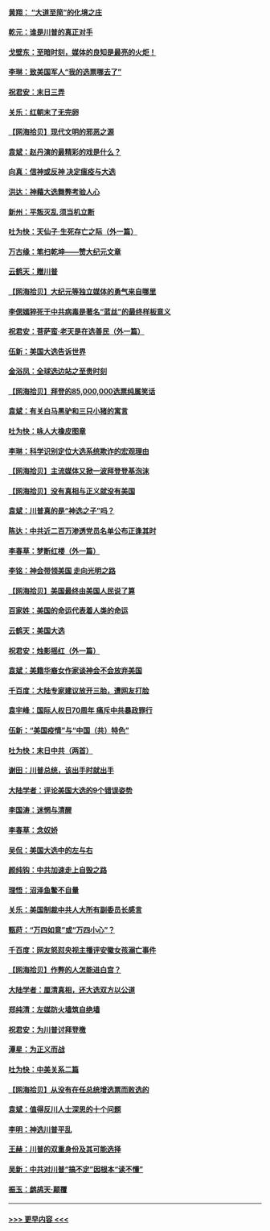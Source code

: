 #### [黄翔： “大道至简”的化境之庄](../pages/nsc993/n12637541.md?t=12230351) 
#### [乾元：谁是川普的真正对手](../pages/nsc993/n12637090.md?t=12230351) 
#### [戈壁东：至暗时刻，媒体的良知是最亮的火炬！](../pages/nsc993/n12637042.md?t=12230351) 
#### [李琳：致美国军人“我的选票哪去了”](../pages/nsc993/n12635351.md?t=12230351) 
#### [祝君安：末日三弄](../pages/nsc993/n12635324.md?t=12230351) 
#### [关乐：红朝末了无完卵](../pages/nsc993/n12635315.md?t=12230351) 
#### [【网海拾贝】现代文明的邪恶之源](../pages/nsc993/n12634425.md?t=12230351) 
#### [袁斌：赵丹演的最精彩的戏是什么？](../pages/nsc993/n12633316.md?t=12230351) 
#### [向真：信神或反神 决定瘟疫与大选](../pages/nsc993/n12632710.md?t=12230351) 
#### [洪达：神藉大选舞弊考验人心](../pages/nsc993/n12631962.md?t=12230351) 
#### [新州：平叛灭乱  须当机立断](../pages/nsc993/n12631946.md?t=12230351) 
#### [吐为快：天仙子‧生死存亡之际（外一篇）](../pages/nsc993/n12631927.md?t=12230351) 
#### [万古缘：笔扫乾坤——赞大纪元文章](../pages/nsc993/n12631922.md?t=12230351) 
#### [云鹤天：赠川普](../pages/nsc993/n12631823.md?t=12230351) 
#### [【网海拾贝】大纪元等独立媒体的勇气来自哪里](../pages/nsc993/n12629961.md?t=12230351) 
#### [李偲嫣猝死于中共病毒是著名“蓝丝”的最终样板意义](../pages/nsc993/n12628812.md?t=12230351) 
#### [祝君安：菩萨蛮·老天是在选善民（外一篇）](../pages/nsc993/n12628793.md?t=12230351) 
#### [伍新：美国大选告诉世界](../pages/nsc993/n12628768.md?t=12230351) 
#### [金浴凤：全球选边站之至贵时刻](../pages/nsc993/n12627318.md?t=12230351) 
#### [【网海拾贝】拜登的85,000,000选票纯属笑话](../pages/nsc993/n12626569.md?t=12230351) 
#### [袁斌：有关白马黑驴和三只小猪的寓言](../pages/nsc993/n12626198.md?t=12230351) 
#### [吐为快：咏人大橡皮图章](../pages/nsc993/n12624470.md?t=12230351) 
#### [李琳：科学识别定位大选系统欺诈的宏观理由](../pages/nsc993/n12624340.md?t=12230351) 
#### [【网海拾贝】主流媒体又掀一波拜登登基泡沫](../pages/nsc993/n12624000.md?t=12230351) 
#### [【网海拾贝】没有真相与正义就没有美国](../pages/nsc993/n12621885.md?t=12230351) 
#### [袁斌：川普真的是“神选之子”吗？](../pages/nsc993/n12621749.md?t=12230351) 
#### [陈达：中共近二百万渗透党员名单公布正逢其时](../pages/nsc993/n12620870.md?t=12230351) 
#### [李春草：梦断红楼（外一篇）](../pages/nsc993/n12619122.md?t=12230351) 
#### [李铭：神会带领美国 走向光明之路](../pages/nsc993/n12618584.md?t=12230351) 
#### [【网海拾贝】美国最终由美国人民说了算](../pages/nsc993/n12617255.md?t=12230351) 
#### [百家姓：美国的命运代表着人类的命运](../pages/nsc993/n12615838.md?t=12230351) 
#### [云鹤天：美国大选](../pages/nsc993/n12615994.md?t=12230351) 
#### [祝君安：烛影摇红（外一篇）](../pages/nsc993/n12615975.md?t=12230351) 
#### [袁斌：美籍华裔女作家谈神会不会放弃美国](../pages/nsc993/n12615263.md?t=12230351) 
#### [千百度：大陆专家建议放开三胎，遭网友打脸](../pages/nsc993/n12614456.md?t=12230351) 
#### [袁宇峰：国际人权日70周年 痛斥中共暴政罪行](../pages/nsc993/n12611965.md?t=12230351) 
#### [伍新：“美国疫情”与“中国（共）特色”](../pages/nsc993/n12611463.md?t=12230351) 
#### [吐为快：末日中共（两首）](../pages/nsc993/n12611461.md?t=12230351) 
#### [谢田：川普总统，该出手时就出手](../pages/nsc993/n12610905.md?t=12230351) 
#### [大陆学者：评论美国大选的9个错误姿势](../pages/nsc993/n12609586.md?t=12230351) 
#### [李国涛：迷惘与清醒](../pages/nsc993/n12607532.md?t=12230351) 
#### [李春草：念奴娇](../pages/nsc993/n12607083.md?t=12230351) 
#### [吴侃：美国大选中的左与右](../pages/nsc993/n12607054.md?t=12230351) 
#### [颜纯钩：中共加速走上自毁之路](../pages/nsc993/n12606473.md?t=12230351) 
#### [理悟：沼泽鱼鳖不自量](../pages/nsc993/n12606454.md?t=12230351) 
#### [关乐：美国制裁中共人大所有副委员长感言](../pages/nsc993/n12606442.md?t=12230351) 
#### [甄莳：“万四如意”或“万四小心”？](../pages/nsc993/n12606091.md?t=12230351) 
#### [千百度：网友怒怼央视主播评安徽女孩溺亡事件](../pages/nsc993/n12605370.md?t=12230351) 
#### [【网海拾贝】作弊的人怎能进白宫？](../pages/nsc993/n12603546.md?t=12230351) 
#### [大陆学者：厘清真相，还大选双方以公道](../pages/nsc993/n12603475.md?t=12230351) 
#### [郑纯清：左媒防火墙筑自绝墙](../pages/nsc993/n12602226.md?t=12230351) 
#### [祝君安：为川普讨拜登檄](../pages/nsc993/n12602199.md?t=12230351) 
#### [潭星：为正义而战](../pages/nsc993/n12600926.md?t=12230351) 
#### [吐为快：中美关系二篇](../pages/nsc993/n12600908.md?t=12230351) 
#### [【网海拾贝】从没有在任总统增选票而败选的](../pages/nsc993/n12600435.md?t=12230351) 
#### [袁斌：值得反川人士深思的十个问题](../pages/nsc993/n12600332.md?t=12230351) 
#### [李明：神选川普平乱](../pages/nsc993/n12599751.md?t=12230351) 
#### [王赫：川普的双重身份及其可能选择](../pages/nsc993/n12599723.md?t=12230351) 
#### [吴新：中共对川普“搞不定”因根本“读不懂”](../pages/nsc993/n12599502.md?t=12230351) 
#### [振玉：鹧鸪天‧颠覆](../pages/nsc993/n12599494.md?t=12230351) 

----
#### [ >>> 更早内容 <<< ](../indexes/nsc993-earlier.md)

